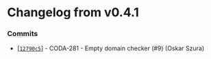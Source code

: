 # Changelog from v0.4.1
### Commits
* [[`12790c5`](http://github.com/coda-it/goappframe/commit/12790c54eaee6fd54ca94d961527f19c6432072c)] - CODA-281 - Empty domain checker (#9) (Oskar Szura)